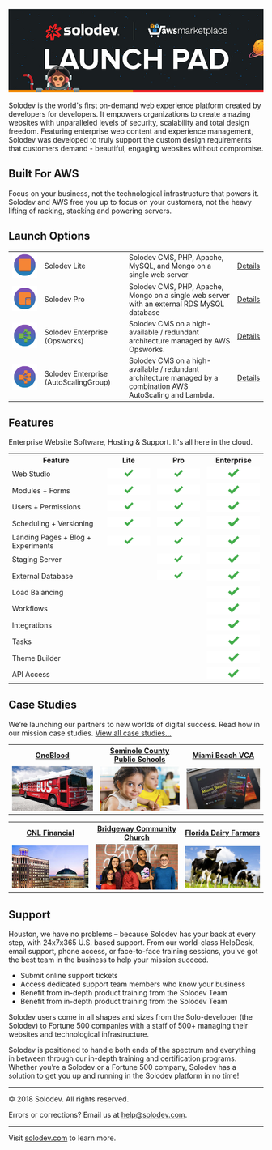 ![Solodev Web Experience Platform](pages/images/solodev-hero.jpg)

Solodev is the world's first on-demand web experience platform created by developers for developers. It empowers organizations to create amazing websites with unparalleled levels of security, scalability and total design freedom. Featuring enterprise web content and experience management, Solodev was developed to truly support the custom design requirements that customers demand - beautiful, engaging websites without compromise.

## Built For AWS
Focus on your business, not the technological infrastructure that powers it. Solodev and AWS free you up to focus on your customers, not the heavy lifting of racking, stacking and powering servers.

## Launch Options
<table>
	<tr>
		<td><img src="pages/images/launch-lite.png" style="max-width: 50px;"/></td>
		<td>Solodev Lite</td>
		<td>Solodev CMS, PHP, Apache, MySQL, and Mongo on a single web server</td>
		<td><a href="pages/solodev-cms-lite.md">Details</a></td>
	</tr>
	<tr>
		<td><img src="pages/images/launch-pro.png" style="max-width: 50px;"/></td>
		<td>Solodev Pro</td>
		<td>Solodev CMS, PHP, Apache, Mongo on a single web server with an external RDS MySQL database</td>
		<td><a href="pages/solodev-cms-pro.md">Details</a></td>
	</tr>
	<tr>
		<td><img src="pages/images/launch-enterprise-opsworks.png" style="max-width: 50px;"/></td>
		<td>Solodev Enterprise (Opsworks)</td>
		<td>Solodev CMS on a high-available / redundant architecture managed by AWS Opsworks.</td>
		<td><a href="pages/solodev-cms-enterprise-opsworks.md">Details</a></td>
	</tr>
	<tr>
		<td><img src="pages/images/launch-enterprise-autoscale.png" style="max-width: 50px;"/></td>
		<td>Solodev Enterprise (AutoScalingGroup)</td>
		<td>Solodev CMS on a high-available / redundant architecture managed by a combination AWS AutoScaling and Lambda.</td>
		<td><a href="pages/solodev-cms-enterprise-autoscaling.md">Details</a></td>
	</tr>
</table>

## Features
Enterprise Website Software, Hosting & Support. It's all here in the cloud.

<table>
	<tr>
		<th>Feature</th>
		<th>Lite</th>
		<th>Pro</th>
		<th>Enterprise</th>
	</tr>
	<tr>
		<td>Web Studio</td>
		<td><img src="pages/images/features-checkmark.png" /></td>
		<td><img src="pages/images/features-checkmark.png" /></td>
		<td><img src="pages/images/features-checkmark.png" /></td>
	</tr>
	<tr>
		<td>Modules + Forms</td>
		<td><img src="pages/images/features-checkmark.png" /></td>
		<td><img src="pages/images/features-checkmark.png" /></td>
		<td><img src="pages/images/features-checkmark.png" /></td>
	</tr>
	<tr>
		<td>Users + Permissions</td>
		<td><img src="pages/images/features-checkmark.png" /></td>
		<td><img src="pages/images/features-checkmark.png" /></td>
		<td><img src="pages/images/features-checkmark.png" /></td>
	</tr>
	<tr>
		<td>Scheduling + Versioning</td>
		<td><img src="pages/images/features-checkmark.png" /></td>
		<td><img src="pages/images/features-checkmark.png" /></td>
		<td><img src="pages/images/features-checkmark.png" /></td>
	</tr>
	<tr>
		<td>Landing Pages + Blog + Experiments</td>
		<td><img src="pages/images/features-checkmark.png" /></td>
		<td><img src="pages/images/features-checkmark.png" /></td>
		<td><img src="pages/images/features-checkmark.png" /></td>
	</tr>
	<tr>
		<td>Staging Server</td>
		<td></td>
		<td><img src="pages/images/features-checkmark.png" /></td>
		<td><img src="pages/images/features-checkmark.png" /></td>
	</tr>
	<tr>
		<td>External Database</td>
		<td></td>
		<td><img src="pages/images/features-checkmark.png" /></td>
		<td><img src="pages/images/features-checkmark.png" /></td>
	</tr>
	<tr>
		<td>Load Balancing</td>
		<td></td>
		<td></td>
		<td><img src="pages/images/features-checkmark.png" /></td>
	</tr>
	<tr>
		<td>Workflows</td>
		<td></td>
		<td></td>
		<td><img src="pages/images/features-checkmark.png" /></td>
	</tr>
	<tr>
		<td>Integrations</td>
		<td></td>
		<td></td>
		<td><img src="pages/images/features-checkmark.png" /></td>
	</tr>
	<tr>
		<td>Tasks</td>
		<td></td>
		<td></td>
		<td><img src="pages/images/features-checkmark.png" /></td>
	</tr>
	<tr>
		<td>Theme Builder</td>
		<td></td>
		<td></td>
		<td><img src="pages/images/features-checkmark.png" /></td>
	</tr>
	<tr>
		<td>API Access</td>
		<td></td>
		<td></td>
		<td><img src="pages/images/features-checkmark.png" /></td>
	</tr>
</table>


## Case Studies
We’re launching our partners to new worlds of digital success. Read how in our mission case studies. [View all case studies...](https://www.solodev.com/resources/case-studies/)

<table>
	<tr>
		<th><a href="https://www.solodev.com/resources/case-studies/oneblood.stml">OneBlood</a></th>
		<th><a href="https://www.solodev.com/resources/case-studies/seminole-county-public-schools.stml">Seminole County Public Schools</a></th>
		<th><a href="https://www.solodev.com/resources/case-studies/miami-beach-visitor-and-convention-authority.stml">Miami Beach VCA</a></th>
	</tr>
	<tr>
		<td><a href="https://www.solodev.com/resources/case-studies/oneblood.stml"><img src="pages/images/case-study-oneblood.jpg" /></a></td>
		<td><a href="https://www.solodev.com/resources/case-studies/seminole-county-public-schools.stml"><img src="pages/images/case-study-scps.jpg" /></a></td>
		<td><a href="https://www.solodev.com/resources/case-studies/miami-beach-visitor-and-convention-authority.stml"><img src="pages/images/case-study-mbvca.jpg" /></a></td>
	</tr>
</table>
<table>
	<tr>
		<th><a href="https://www.solodev.com/resources/case-studies/cnl-financial.stml">CNL Financial</a></th>
		<th><a href="https://www.solodev.com/resources/case-studies/bridgeway-community-church.stml">Bridgeway Community Church</a></th>
		<th><a href="https://www.solodev.com/resources/case-studies/florida-dairy-farmers.stml">Florida Dairy Farmers</a></th>
	</tr>
	<tr>
		<td><a href="https://www.solodev.com/resources/case-studies/cnl-financial.stml"><img src="pages/images/case-study-cnl.jpg" /></a></td>
		<td><a href="https://www.solodev.com/resources/case-studies/bridgeway-community-church.stml"><img src="pages/images/case-study-bcc.jpg" /></a></td>
		<td><a href="https://www.solodev.com/resources/case-studies/florida-dairy-farmers.stml"><img src="pages/images/case-study-fdf.jpg" /></a></td>
	</tr>
</table>



## Support
Houston, we have no problems – because Solodev has your back at every step, with 24x7x365 U.S. based support. From our world-class HelpDesk, email support, phone access, or face-to-face training sessions, you've got the best team in the business to help your mission succeed.
* Submit online support tickets
* Access dedicated support team members who know your business
* Benefit from in-depth product training from the Solodev Team
* Benefit from in-depth product training from the Solodev Team

Solodev users come in all shapes and sizes from the Solo-developer (the Solodev) to Fortune 500 companies with a staff of 500+ managing their websites and technological infrastructure.

Solodev is positioned to handle both ends of the spectrum and everything in between through our in-depth training and certification programs. Whether you’re a Solodev or a Fortune 500 company, Solodev has a solution to get you up and running in the Solodev platform in no time!

---
© 2018 Solodev. All rights reserved. 

Errors or corrections? Email us at help@solodev.com.

---
Visit [solodev.com](https://www.solodev.com/) to learn more.